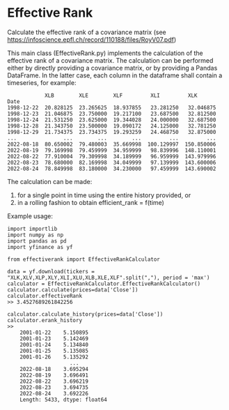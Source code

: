 # Effective Rank

Calculate the effective rank of a covariance matrix (see https://infoscience.epfl.ch/record/110188/files/RoyV07.pdf)

This main class (EffectiveRank.py) implements the calculation of the effective rank of a covariance matrix. The calculation can be performed either by directly providing a covariance matrix, or by providing a Pandas DataFrame.
In the latter case, each column in the dataframe shall contain a timeseries, for example:

```
            XLB        XLE        XLF         XLI         XLK  
Date                                                                  
1998-12-22  20.828125  23.265625  18.937855   23.281250   32.046875   
1998-12-23  21.046875  23.750000  19.217100   23.687500   32.812500   
1998-12-24  21.531250  23.625000  19.344028   24.000000   32.687500   
1998-12-28  21.343750  23.500000  19.090172   24.125000   32.781250   
1998-12-29  21.734375  23.734375  19.293259   24.468750   32.875000   
...               ...        ...        ...         ...         ...   
2022-08-18  80.650002  79.480003  35.669998  100.129997  150.850006   
2022-08-19  79.169998  79.459999  34.959999   98.839996  148.110001   
2022-08-22  77.910004  79.309998  34.189999   96.959999  143.979996   
2022-08-23  78.680000  82.169998  34.049999   97.139999  143.600006   
2022-08-24  78.849998  83.180000  34.230000   97.459999  143.690002
```

The calculation can be made:
1. for a single point in time using the entire history provided, or
2. in a rolling fashion to obtain efficient_rank = f(time)

Example usage:

```
import importlib
import numpy as np
import pandas as pd
import yfinance as yf

from effectiverank import EffectiveRankCalculator

data = yf.download(tickers = "XLK,XLV,XLP,XLY,XLI,XLU,XLB,XLE,XLF".split(","), period = 'max')
calculator = EffectiveRankCalculator.EffectiveRankCalculator()
calculator.calculate(prices=data['Close'])
calculator.effectiveRank
>> 3.4527689261842256

calculator.calculate_history(prices=data['Close'])
calculator.erank_history
>>
    2001-01-22    5.150895
    2001-01-23    5.142469
    2001-01-24    5.134840
    2001-01-25    5.135085
    2001-01-26    5.135292
                    ...   
    2022-08-18    3.695294
    2022-08-19    3.696491
    2022-08-22    3.696219
    2022-08-23    3.694735
    2022-08-24    3.692226
    Length: 5433, dtype: float64
    
```

